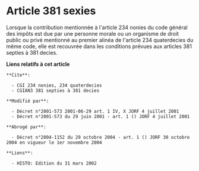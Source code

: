 # Article 381 sexies

Lorsque la contribution mentionnée à l'article 234 nonies du code général des impôts est due par une personne morale ou un
organisme de droit public ou privé mentionné au premier alinéa de l'article 234 quaterdecies du même code, elle est recouvrée
dans les conditions prévues aux articles 381 septies à 381 decies.

**Liens relatifs à cet article**

	**Cite**:

	  - CGI 234 nonies, 234 quaterdecies
	  - CGIAN3 381 septies à 381 decies

	**Modifié par**:

	  - Décret n°2001-573 2001-06-29 art. 1 IV, X JORF 4 juillet 2001
	  - Décret n°2001-573 du 29 juin 2001 - art. 1 () JORF 4 juillet 2001

	**Abrogé par**:

	  - Décret n°2004-1152 du 29 octobre 2004 - art. 1 () JORF 30 octobre 2004 en vigueur le 1er novembre 2004

	**Liens**:

	  - HISTO: Edition du 31 mars 2002
